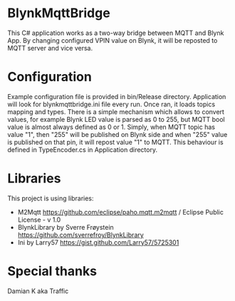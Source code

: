 # BlynkMqttBridge
This C# application works as a two-way bridge between MQTT and Blynk App.
By changing configured VPIN value on Blynk, it will be reposted to MQTT server and vice versa.

# Configuration
Example configuration file is provided in bin/Release directory. Application will look for blynkmqttbridge.ini file every run.
Once ran, it loads topics mapping and types. There is a simple mechanism which allows to convert values, for example Blynk LED value is parsed as 0 to 255, but MQTT bool value is almost always defined as 0 or 1. Simply, when MQTT topic has value "1", then "255" will be published on Blynk side and when "255" value is published on that pin, it will repost value "1" to MQTT. This behaviour is defined in TypeEncoder.cs in Application directory.

# Libraries
This project is using libraries:
- M2Mqtt https://github.com/eclipse/paho.mqtt.m2mqtt / Eclipse Public License - v 1.0
- BlynkLibrary by Sverre Frøystein https://github.com/sverrefroy/BlynkLibrary
- Ini by Larry57 https://gist.github.com/Larry57/5725301

# Special thanks
Damian K aka Traffic
